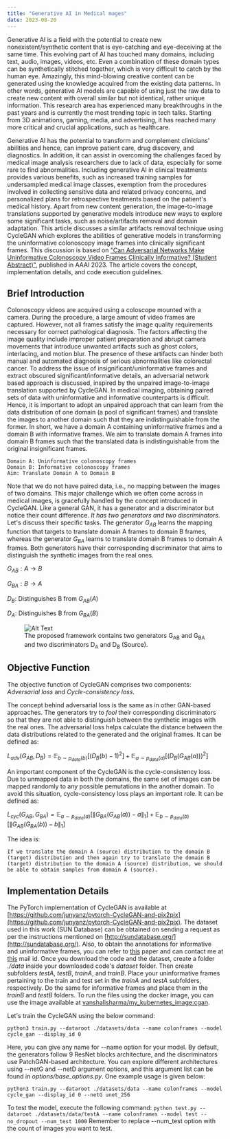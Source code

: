 ```yaml
---
title: "Generative AI in Medical mages"
date: 2023-08-20
---
```


Generative AI is a field with the potential to create new nonexistent/synthetic content that is eye-catching and eye-deceiving at the same time. This evolving part of AI has touched many domains, including text, audio, images, videos, etc. Even a combination of these domain types can be synthetically stitched together, which is very difficult to catch by the human eye. Amazingly, this mind-blowing creative content can be generated using the knowledge acquired from the existing data patterns. In other words, generative AI models are capable of using just the raw data to create new content with overall similar but not identical, rather unique information. This research area has experienced many breakthroughs in the past years and is currently the most trending topic in tech talks. Starting from 3D animations, gaming, media, and advertising, it has reached many more critical and crucial applications, such as healthcare.

Generative AI has the potential to transform and complement clinicians' abilities and hence, can improve patient care, drug discovery, and diagnostics. In addition, it can assist in overcoming the challenges faced by medical image analysis researchers due to lack of data, especially for some rare to find abnormalities. Including generative AI in clinical treatments provides various benefits, such as increased training samples for undersampled medical image classes, exemption from the procedures involved in collecting sensitive data and related privacy concerns, and personalized plans for retrospective treatments based on the patient's medical history. Apart from new content generation, the image-to-image translations supported by generative models introduce new ways to explore some significant tasks, such as noise/artifacts removal and domain adaptation. This article discusses a similar artifacts removal technique using CycleGAN which explores the abilities of generative models in transforming the uninformative colonoscopy image frames into clinically significant frames. This discussion is based on ["Can Adversarial Networks Make Uninformative Colonoscopy Video Frames Clinically Informative? (Student Abstract)"](https://ojs.aaai.org/index.php/AAAI/article/view/27021), published in AAAI 2023. The article covers the concept, implementation details, and code execution guidelines.

## Brief Introduction 

Colonoscopy videos are acquired using a coloscope mounted with a camera. During the procedure, a large amount of video frames are captured. However, not all frames satisfy the image quality requirements necessary for correct pathological diagnosis. The factors affecting the image quality include improper patient preparation and abrupt camera movements that introduce unwanted artifacts such as ghost colors, interlacing, and motion blur. The presence of these artifacts can hinder both manual and automated diagnosis of serious abnormalities like colorectal cancer. To address the issue of insignificant/uninformative frames and  extract obscured significant/informative details, an adversarial network based approach is discussed, inspired by the unpaired image-to-image translation supported by CycleGAN. In medical imaging, obtaining paired sets of data with uninformative and informative counterparts is difficult. Hence, it is important to adopt an unpaired approach that can learn from the data distribution of one domain (a pool of significant frames) and translate the images to another domain such that they are indistinguishable from the former. In short, we have a domain A containing uninformative frames and a domain B with informative frames. We aim to translate domain A frames into domain B frames such that the translated data is indistinguishable from the original insignificant frames.

```
Domain A: Uninformative colonoscopy frames
Domain B: Informative colonoscopy frames
Aim: Translate Domain A to Domain B
```
Note that we do not have paired data, i.e., no mapping between the images of two domains. This major challenge which we often come across in medical images, is gracefully handled by the concept introduced in CycleGAN. Like a general GAN, it has a generator and a discriminator but notice their count difference. *It has two generators and two discriminators.* Let's discuss their specific tasks.
The generator $` G_{AB} `$ learns the mapping function that targets to translate domain A frames to domain B frames, whereas the generator $` G_{BA} `$ learns to translate domain B frames to domain A frames. Both generators have their corresponding discriminator that aims to distinguish the synthetic images from the real ones.


$` G_{AB}: A \rightarrow B `$ 

$` G_{BA}: B \rightarrow A `$ 

$`D_B:`$ Distinguishes B from $` G_{AB}(A) `$ 

$` D_A `$: Distinguishes B from $` G_{BA}(B)`$

<figure>
  <img src="https://github.com/Vanshali/my_pages/edit/main/_posts/cyclegan_diag.png" alt="Alt Text">
  <figcaption>The proposed framework contains two generators G<sub>AB</sub> and G<sub>BA</sub> and two discriminators D<sub>A</sub> and D<sub>B</sub> (Source).</figcaption>
</figure>



## Objective Function
The objective function of CycleGAN comprises two components: *Adversarial loss* and *Cycle-consistency loss*.

The concept behind adversarial loss is the same as in other GAN-based approaches. The generators try to *fool* their corresponding discriminators so that they are not able to distinguish between the synthetic images with the real ones. The adversarial loss helps calculate the distance between the data distributions related to the generated and the original frames. It can be defined as:

$`
L_{adv}(G_{AB}, D_B) = \mathbb{E}_{b\sim p_{data}(b)}[(D_B (b)-1)^2] + \mathbb{E}_{a\sim p_{data}(a)}[(D_B(G_{AB}(a)))^2]
`$

An important component of the CycleGAN is the cycle-consistency loss. Due to unmapped data in both the domains, the same set of images can be mapped randomly to any possible pemutations in the another domain. To avoid this situation, cycle-consistency loss plays an important role. It can be defined as:

$`
L_{cyc}(G_{AB}, G_{BA}) = \mathbb{E}_{a\sim p_{data}(a)}[\lVert G_{BA}(G_{AB}(a))-a\rVert_1] + \mathbb{E}_{b\sim p_{data}(b)}[\lVert G_{AB}(G_{BA}(b))-b\rVert_1]
`$


The idea is:

```
If we translate the domain A (source) distribution to the domain B (target) distribution and then again try to translate the domain B (target) distribution to the domain A (source) distribution, we should be able to obtain samples from domain A (source). 
```

## Implementation Details
The PyTorch implementation of CycleGAN is available at [https://github.com/junyanz/pytorch-CycleGAN-and-pix2pix](https://github.com/junyanz/pytorch-CycleGAN-and-pix2pix). The dataset used in this work (SUN Database) can be obtained on sending a request as per the instructions mentioned on [http://sundatabase.org/](http://sundatabase.org/). Also, to obtain the annotations for informative and uninformative frames, you can refer to [this](https://ieeexplore.ieee.org/abstract/document/10017475/) paper and can contact me at [this](mailto:vanshalisharma@iitg.ac.in)
mail id. 
Once you download the code and the dataset, create a folder *./data* inside your downloaded code's *dataset* folder. Then create subfolders *testA*, *testB*, *trainA*, and *trainB*. Place your uninformative frames pertaining to the train and test set in the *trainA* and *testA* subfolders, respectively. Do the same for informative frames and place them in the *trainB* and *testB* folders. 
To run the files using the docker image, you can use the image available at [vanshalisharma/my_kubernetes_image:cgan](vanshalisharma/my_kubernetes_image:cgan). 

Let's train the CycleGAN using the below command:
```
python3 train.py --dataroot ./datasets/data --name colonframes --model cycle_gan --display_id 0
```
Here, you can give any name for --name option for your model. By default, the generators follow 9 ResNet blocks architecture, and the discriminators use PatchGAN-based architecture. You can explore different architectures using --netG and --netD argument options, and this argument list can be found in *options/base_options.py*. One example usage is given below:

```
python3 train.py --dataroot ./datasets/data --name colonframes --model cycle_gan --display_id 0 --netG unet_256 
```

To test the model, execute the following command:
``
python test.py --dataroot ./datasets/data/testA --name colonframes --model test --no_dropout --num_test 1000
``
Remember to replace --num_test option with the count of images you want to test. 





